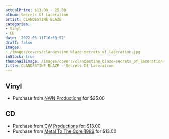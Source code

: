 ```yaml
---
actualPrice: $13.00 - 25.00
album: Secrets Of Laceration
artist: CLANDESTINE BLAZE
categories:
- Vinyl
- CD
date: '2022-03-11T16:59:57'
draft: false
images:
- /images/covers/clandestine_blaze-secrets_of_laceration.jpg
inStock: true
thumbnailImage: /images/covers/clandestine_blaze-secrets_of_laceration-thumb.jpg
title: CLANDESTINE BLAZE - Secrets Of Laceration
---
```


## Vinyl
* Purchase from [NWN Productions](http://shop.nwnprod.com/index.php?route=product/product&path=75&product_id=20115&sort=pd.name&order=ASC) for $25.00
## CD
* Purchase from [CW Productions](https://shop.cwproductions.net/products/clandestine-blaze-secrets-of-laceration-cd) for $13.00
* Purchase from [Metal To The Core 1986](https://metaltothecore1986.com/shop/clandestine-blaze-secrets-of-laceration-cd/) for $13.00
